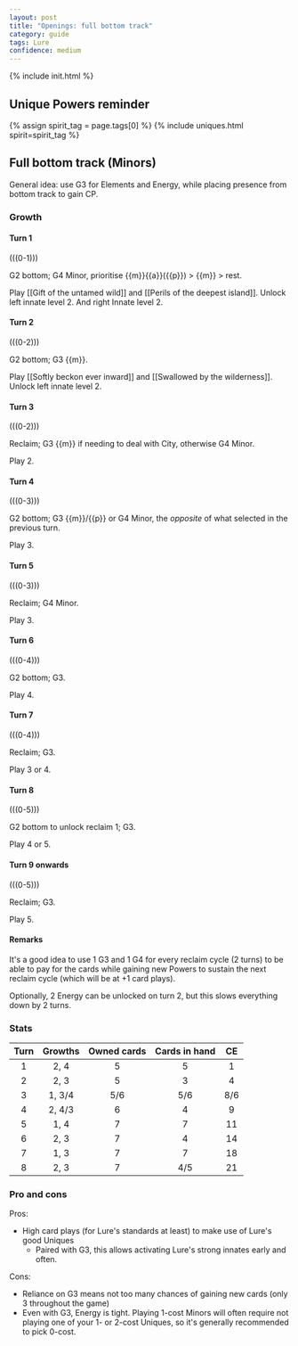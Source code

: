 ```yaml
---  
layout: post  
title: "Openings: full bottom track"  
category: guide  
tags: Lure 
confidence: medium
---
```

{% include init.html %}

## Unique Powers reminder

{% assign spirit_tag = page.tags[0] %}
{% include uniques.html spirit=spirit_tag %}

## Full bottom track (Minors)

General idea: use G3 for Elements and Energy, while placing presence from bottom track to gain CP. 

### Growth

#### Turn 1

(((0-1)))

G2 bottom; G4 Minor, prioritise {{m}}{{a}}({{p}}) > {{m}} > rest. 

Play [[Gift of the untamed wild]] and [[Perils of the deepest island]]. Unlock left innate level 2. And right Innate level 2.
    
#### Turn 2

(((0-2)))

G2 bottom; G3 {{m}}.

Play [[Softly beckon ever inward]] and [[Swallowed by the wilderness]]. Unlock left innate level 2.

#### Turn 3

(((0-2)))

 Reclaim; G3 {{m}} if needing to deal with City, otherwise G4 Minor. 
 
 Play 2.

#### Turn 4

(((0-3)))

 G2 bottom; G3 {{m}}/{{p}} or G4 Minor, the _opposite_ of what selected in the previous turn.
    
Play 3.
    
#### Turn 5

(((0-3)))

 Reclaim; G4 Minor.
 
 Play 3.

#### Turn 6

(((0-4)))

G2 bottom; G3.

Play 4.

#### Turn 7

(((0-4)))
    
 Reclaim; G3. 
 
 Play 3 or 4.

#### Turn 8

(((0-5)))

 G2 bottom to unlock reclaim 1; G3. 
 
 Play 4 or 5.

#### Turn 9 onwards

(((0-5)))

Reclaim; G3.

Play 5.


#### Remarks

It's a good idea to use 1 G3 and 1 G4 for every reclaim cycle (2 turns) to be able to pay for the cards while gaining new Powers to sustain the next reclaim cycle (which will be at +1 card plays).

Optionally, 2 Energy can be unlocked on turn 2, but this slows everything down by 2 turns.

### Stats


Turn | Growths | Owned cards | Cards in hand | CE
:--: | :--: | :--: | :--: | :--:
1 | 2, 4   |   5   |  5  | 1
2 | 2, 3   |   5   |  3  | 4
3 | 1, 3/4 |  5/6  | 5/6 | 8/6
4 | 2, 4/3 |   6   |  4  | 9
5 | 1, 4   |   7   |  7  | 11
6 | 2, 3   |   7   |  4  | 14
7 | 1, 3   |   7   |  7  | 18
8 | 2, 3   |   7   | 4/5 | 21


### Pro and cons

Pros:

- High card plays (for Lure's standards at least) to make use of Lure's good Uniques
	- Paired with G3, this allows activating Lure's strong innates early and often.

Cons:

- Reliance on G3 means not too many chances of gaining new cards (only 3 throughout the game)
- Even with G3, Energy is tight. Playing 1-cost Minors will often require not playing one of your 1- or 2-cost Uniques, so it's generally recommended to pick 0-cost.
